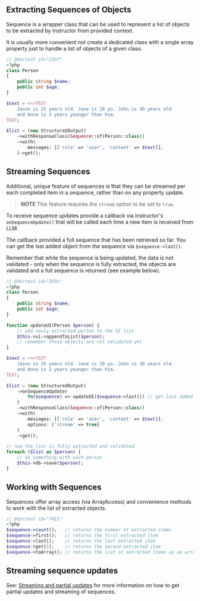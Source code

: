 ## Extracting Sequences of Objects

Sequence is a wrapper class that can be used to represent a list of objects to
be extracted by Instructor from provided context.

It is usually more convenient not create a dedicated class with a single array
property just to handle a list of objects of a given class.

```php
// @doctest id="23af"
<?php
class Person
{
    public string $name;
    public int $age;
}

$text = <<<TEXT
    Jason is 25 years old. Jane is 18 yo. John is 30 years old
    and Anna is 2 years younger than him.
TEXT;

$list = (new StructuredOutput)
    ->withResponseClass(Sequence::of(Person::class))
    ->with(
        messages: [['role' => 'user', 'content' => $text]],
    )->get();
```


## Streaming Sequences

Additional, unique feature of sequences is that they can be streamed per each
completed item in a sequence, rather than on any property update.

> **NOTE** This feature requires the `stream` option to be set to `true`.

To receive sequence updates provide a callback via Instructor's
`onSequenceUpdate()` that will be called each  time a new item is received from LLM.

The callback provided a full sequence that has been retrieved so far. You can
get the last added object from the sequence via `$sequence->last()`.

Remember that while the sequence is being updated, the data is not validated -
only when the sequence is fully extracted, the objects are validated and a full
sequence is returned (see example below).

```php
// @doctest id="393e"
<?php
class Person
{
    public string $name;
    public int $age;
}

function updateUI(Person $person) {
    // add newly extracted person to the UI list
    $this->ui->appendToList($person);
    // remember those objects are not validated yet
}

$text = <<<TEXT
    Jason is 25 years old. Jane is 18 yo. John is 30 years old
    and Anna is 2 years younger than him.
TEXT;

$list = (new StructuredOutput)
    ->onSequenceUpdate(
        fn($sequence) => updateUI($sequence->last()) // get last added object
    )
    ->withResponseClass(Sequence::of(Person::class))
    ->with(
        messages: [['role' => 'user', 'content' => $text]],
        options: ['stream' => true]
    )
    ->get();

// now the list is fully extracted and validated
foreach ($list as $person) {
    // do something with each person
    $this->db->save($person);
}
```


## Working with Sequences

Sequences offer array access (via ArrayAccess) and convenience methods
to work with the list of extracted objects.

```php
// @doctest id="7411"
<?php
$sequence->count();   // returns the number of extracted items
$sequence->first();   // returns the first extracted item
$sequence->last();    // returns the last extracted item
$sequence->get(1);    // returns the second extracted item
$sequence->toArray(); // returns the list of extracted items as an array
```

## Streaming sequence updates

See: [Streaming and partial updates](/advanced/partials) for more information on how to get partial updates and streaming of sequences.
